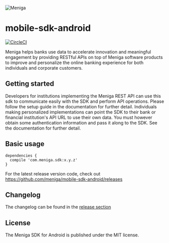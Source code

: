 ![Meniga](https://github.com/meniga/mobile-sdk-ios/raw/master/logo.png)

mobile-sdk-android
====
[![CircleCI](https://circleci.com/gh/meniga/mobile-sdk-android.svg?style=svg)](https://circleci.com/gh/meniga/mobile-sdk-android)

Meniga helps banks use data to accelerate innovation and meaningful engagement by providing RESTful APIs on top of Meniga software products to improve and personalize the online banking experience for both individuals and corporate customers.

## Getting started
Developers for institutions implementing the Meniga REST API can use this sdk to communicate easily with the SDK and perform API operations. Please follow the setup guide in the documentation for further detail. Individuals making personalized implementations can point the SDK to their bank or financial institution's API URL to use their own data. You must however obtain some authentication information and pass it along to the SDK. See the documentation for further detail.

## Basic usage

```
dependencies {
  compile 'com.meniga.sdk:x.y.z'
}
```

For the latest release version code, check out https://github.com/meniga/mobile-sdk-android/releases

## Changelog
The changelog can be found in the [release section](https://github.com/meniga/mobile-sdk-android/releases)

## License
The Meniga SDK for Android is published under the MIT license.
